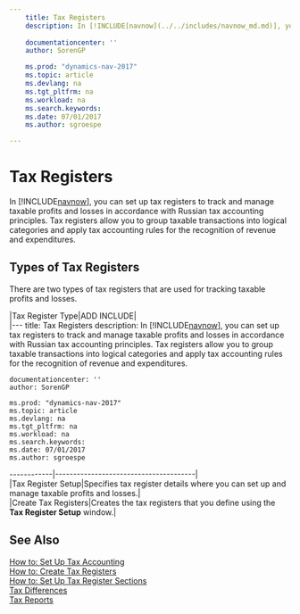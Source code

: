 ```yaml
---
    title: Tax Registers 
    description: In [!INCLUDE[navnow](../../includes/navnow_md.md)], you can set up tax registers to track and manage taxable profits and losses in accordance with Russian tax accounting principles. Tax registers allow you to group taxable transactions into logical categories and apply tax accounting rules for the recognition of revenue and expenditures.
    
    documentationcenter: ''
    author: SorenGP

    ms.prod: "dynamics-nav-2017"
    ms.topic: article
    ms.devlang: na
    ms.tgt_pltfrm: na
    ms.workload: na
    ms.search.keywords:
    ms.date: 07/01/2017
    ms.author: sgroespe

---
```

# Tax Registers
In [!INCLUDE[navnow](../../includes/navnow_md.md)], you can set up tax registers to track and manage taxable profits and losses in accordance with Russian tax accounting principles. Tax registers allow you to group taxable transactions into logical categories and apply tax accounting rules for the recognition of revenue and expenditures.  
  
## Types of Tax Registers  
 There are two types of tax registers that are used for tracking taxable profits and losses.  
  
|Tax Register Type|ADD INCLUDE<!--[!INCLUDE[bp_tabledescription](../../includes/bp_tabledescription_md.md)]-->|  
|---
    title: Tax Registers 
    description: In [!INCLUDE[navnow](../../includes/navnow_md.md)], you can set up tax registers to track and manage taxable profits and losses in accordance with Russian tax accounting principles. Tax registers allow you to group taxable transactions into logical categories and apply tax accounting rules for the recognition of revenue and expenditures.
    
    documentationcenter: ''
    author: SorenGP

    ms.prod: "dynamics-nav-2017"
    ms.topic: article
    ms.devlang: na
    ms.tgt_pltfrm: na
    ms.workload: na
    ms.search.keywords:
    ms.date: 07/01/2017
    ms.author: sgroespe

------------|---------------------------------------|  
|Tax Register Setup|Specifies tax register details where you can set up and manage taxable profits and losses.|  
|Create Tax Registers|Creates the tax registers that you define using the **Tax Register Setup** window.|  
  
## See Also  
 [How to: Set Up Tax Accounting](how-to-set-up-tax-accounting.md)   
 [How to: Create Tax Registers](how-to-create-tax-registers.md)   
 [How to: Set Up Tax Register Sections](how-to-set-up-tax-register-sections.md)   
 [Tax Differences](tax-differences.md)   
 [Tax Reports](assetId:///e42ca8e7-1cee-4fb8-9f71-e596f29cabc3)